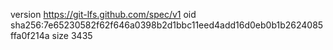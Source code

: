 version https://git-lfs.github.com/spec/v1
oid sha256:7e65230582f62f646a0398b2d1bbc11eed4add16d0eb0b1b2624085ffa0f214a
size 3435
